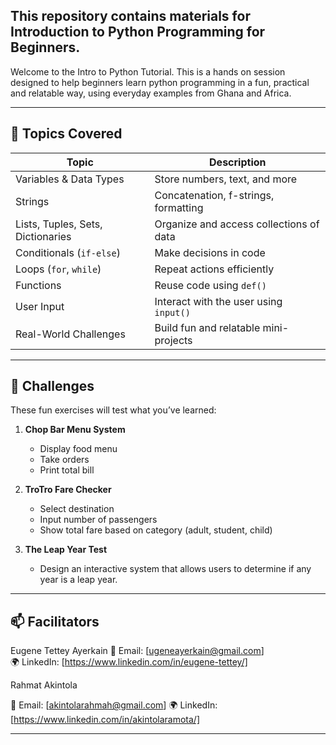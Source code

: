 This repository contains materials for Introduction to Python Programming for Beginners.
---

Welcome to the Intro to Python Tutorial. This is a hands on session designed to help beginners learn python programming in a fun, practical
and relatable way, using everyday examples from Ghana and Africa.  


---

## 🧠 Topics Covered

| Topic | Description |
|-------|-------------|
| Variables & Data Types | Store numbers, text, and more |
| Strings | Concatenation, f-strings, formatting |
| Lists, Tuples, Sets, Dictionaries | Organize and access collections of data |
| Conditionals (`if-else`) | Make decisions in code |
| Loops (`for`, `while`) | Repeat actions efficiently |
| Functions | Reuse code using `def()` |
| User Input | Interact with the user using `input()` |
| Real-World Challenges | Build fun and relatable mini-projects |

---

## 🎯 Challenges

These fun exercises will test what you’ve learned:

1. **Chop Bar Menu System**  
   - Display food menu  
   - Take orders  
   - Print total bill

2. **TroTro Fare Checker**  
   - Select destination  
   - Input number of passengers  
   - Show total fare based on category (adult, student, child)

3. **The Leap Year Test**  
   - Design an interactive system that allows users to determine if any year is a leap year.


---

## 📫 Facilitators
Eugene Tettey Ayerkain
📧 Email: [ugeneayerkain@gmail.com]  
🌍 LinkedIn: [https://www.linkedin.com/in/eugene-tettey/]


Rahmat Akintola

📧 Email: [akintolarahmah@gmail.com]
🌍 LinkedIn: [https://www.linkedin.com/in/akintolaramota/]


---
